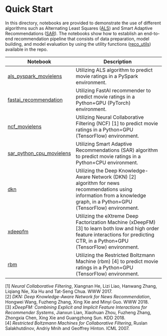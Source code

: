 # Quick Start

In this directory, notebooks are provided to demonstrate the use of different algorithms such as
 Alternating Least Squares ([ALS](https://spark.apache.org/docs/latest/api/python/_modules/pyspark/ml/recommendation.html#ALS)) and Smart Adaptive Recommendations ([SAR](https://github.com/Microsoft/Product-Recommendations/blob/master/doc/sar.md)). The notebooks show how to establish an end-to-end recommendation pipeline that consists of
data preparation, model building, and model evaluation by using the utility functions ([reco_utils](../../reco_utils))
 available in the repo.

| Notebook | Description |
| --- | --- |
| [als_pyspark_movielens](als_pyspark_movielens.ipynb) | Utilizing ALS algorithm to predict movie ratings in a PySpark environment.
| [fastai_recommendation](fastai_recommendation.ipynb) | Utilizing FastAI recommender to predict movie ratings in a Python+GPU (PyTorch) environment.
| [ncf_movielens](ncf_movielens.ipynb) | Utilizing Neural Collaborative Filtering (NCF) [1] to predict movie ratings in a Python+GPU (TensorFlow) environment.
| [sar_python_cpu_movielens](sar_single_node_movielens.ipynb) | Utilizing Smart Adaptive Recommendations (SAR) algorithm to predict movie ratings in a Python+CPU environment.
| [dkn](dkn.ipynb) | Utilizing the Deep Knowledge-Aware Network (DKN) [2] algorithm for news recommendations using information from a knowledge graph, in a Python+GPU (TensorFlow) environment.
| [xdeepfm](xdeepfm.ipynb) | Utilizing the eXtreme Deep Factorization Machine (xDeepFM) [3] to learn both low and high order feature interactions for predicting CTR, in a Python+GPU (TensorFlow) environment.
| [rbm](rbm_movielens.ipynb)| Utilizing the Restricted Boltzmann Machine (rbm) [4] to predict movie ratings in a Python+GPU (TensorFlow) environment.<br>

[1] _Neural Collaborative Filtering_, Xiangnan He, Lizi Liao, Hanwang Zhang, Liqiang Nie, Xia Hu and Tat-Seng Chua. WWW 2017.<br>
[2] _DKN: Deep Knowledge-Aware Network for News Recommendation_, Hongwei Wang, Fuzheng Zhang, Xing Xie and Minyi Guo. WWW 2018.<br>
[3] _xDeepFM: Combining Explicit and Implicit Feature Interactions for Recommender Systems_, Jianxun Lian, Xiaohuan Zhou, Fuzheng Zhang, Zhongxia Chen, Xing Xie and Guangzhong Sun. KDD 2018.<br>
[4] _Restricted Boltzmann Machines for Collaborative Filtering_, Ruslan Salakhutdinov, Andriy Mnih and Geoffrey Hinton. ICML 2007.
